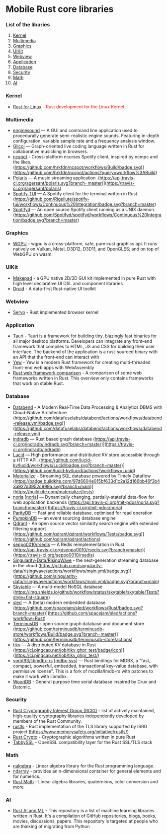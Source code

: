 # Mobile Rust core libraries

<!-- toc -->
### List of the libaries
1. [Kernel](#Kernel)
2. [Multimedia](#Multimedia) 
3. [Graphics](#Graphics)
4. [UIKit](#UIKit)
5. [Webview](#Webview)
6. [Application](#Application)
7. [Database](#Database)
8. [Security](#Security)
9. [Math](#Math)
10. [AI](#AI)



### Kernel
* <span style="color:red">[Rust for Linux](https://github.com/Rust-for-Linux/linux) - Rust development for the Linux Kernel </span>


### Multimedia

* [enginesound](https://github.com/DasEtwas/enginesound) — A GUI and command line application used to procedurally generate semi-realistic engine sounds. Featuring in-depth configuration, variable sample rate and a frequency analysis window.
* [Glicol](https://github.com/chaosprint/glicol) — Graph-oriented live coding language written in Rust for collaborative musicking in browsers.
* [ncspot](https://github.com/hrkfdn/ncspot) - Cross-platform ncurses Spotify client, inspired by ncmpc and the likes. (https://github.com/hrkfdn/ncspot/workflows/Build/badge.svg)](https://github.com/hrkfdn/ncspot/actions?query=workflow%3ABuild)
* [Polaris](https://github.com/agersant/polaris) — A music streaming application.  (https://api.travis-ci.org/agersant/polaris.svg?branch=master)](https://travis-ci.org/agersant/polaris)
* [Spotify TUI](https://github.com/Rigellute/spotify-tui) — A Spotify client for the terminal written in Rust. (https://github.com/Rigellute/spotify-tui/workflows/Continuous%20Integration/badge.svg?branch=master)
* [Spotifyd](https://github.com/Spotifyd/spotifyd) — An open source Spotify client running as a UNIX daemon. (https://github.com/Spotifyd/spotifyd/workflows/Continuous%20Integration/badge.svg?branch=master)


### Graphics
* [WGPU](https://github.com/gfx-rs/wgpu) - wgpu is a cross-platform, safe, pure-rust graphics api. It runs natively on Vulkan, Metal, D3D12, D3D11, and OpenGLES; and on top of WebGPU on wasm.



### UIKit
* [Makepad](https://github.com/makepad/makepad) - a GPU native 2D/3D GUI kit implemented in pure Rust with high level declarative UI DSL and component libraries
* [Druid](https://github.com/linebender/druid) - A data-first Rust-native UI toolkit

### Webview
* [Servo](https://github.com/servo) - Rust implemented browser kernel

### Application
* [Tauri](https://github.com/tauri-apps/tauri) - Tauri is a framework for building tiny, blazingly fast binaries for all major desktop platforms. Developers can integrate any front-end framework that compiles to HTML, JS and CSS for building their user interface. The backend of the application is a rust-sourced binary with an API that the front-end can interact with
* [Yew](https://github.com/yewstack/yew) - Yew is a modern Rust framework for creating multi-threaded front-end web apps with WebAssembly
* [Rust web framework comparison](https://github.com/flosse/rust-web-framework-comparison) - A comparison of some web frameworks written in Rust. This overview only contains frameworks that work on stable Rust.




### Database

* [Databend](https://github.com/datafuselabs/databend) - A Modern Real-Time Data Processing & Analytics DBMS with Cloud-Native Architecture (https://github.com/datafuselabs/databend/actions/workflows/databend-release.yml/badge.svg)](https://github.com/datafuselabs/databend/actions/workflows/databend-release.yml)
* [indradb](https://crates.io/crates/indradb) — Rust based graph database (https://api.travis-ci.org/indradb/indradb.svg?branch=master)](https://travis-ci.org/indradb/indradb)
* [Lucid](https://github.com/lucid-kv/lucid) — High performance and distributed KV store accessible through a HTTP API. (https://github.com/lucid-kv/lucid/workflows/Lucid/badge.svg?branch=master)](https://github.com/lucid-kv/lucid/actions?workflow=Lucid)
* [Materialize](https://github.com/MaterializeInc/materialize) - Streaming SQL database powered by Timely Dataflow (https://badge.buildkite.com/97d6604e015bf633d1c2a12d166bb46f3b43a927d3952c999a.svg?branch=main)](https://buildkite.com/materialize/tests)
* [noria](https://github.com/mit-pdos/noria) [[noria](https://crates.io/crates/noria)] — Dynamically changing, partially-stateful data-flow for web application backends (https://api.travis-ci.org/mit-pdos/noria.svg?branch=master)](https://travis-ci.org/mit-pdos/noria)
* [ParityDB](https://github.com/paritytech/parity-db) — Fast and reliable database, optimised for read operation
* [PumpkinDB](https://github.com/PumpkinDB/PumpkinDB) — an event sourcing database engine
* [Qdrant](https://github.com/qdrant/qdrant) - An open source vector similarity search engine with extended filtering support (https://github.com/qdrant/qdrant/workflows/Tests/badge.svg)](https://github.com/qdrant/qdrant/actions)
* [seppo0010/rsedis](https://github.com/seppo0010/rsedis) — A Redis reimplementation in Rust (https://api.travis-ci.org/seppo0010/rsedis.svg?branch=master)](https://travis-ci.org/seppo0010/rsedis)
* [Singularity-Data/RisingWave](https://github.com/singularity-data/risingwave) - the next-generation streaming database in the cloud (https://github.com/singularity-data/risingwave/actions/workflows/main.yml/badge.svg)](https://github.com/singularity-data/risingwave/actions/workflows/main.yml/badge.svg?branch=main)
* [Skytable](https://github.com/skytable/skytable) — A multi-model NoSQL database (https://img.shields.io/github/workflow/status/skytable/skytable/Tests?style=flat-square)
* [sled](https://crates.io/crates/sled) — A (beta) modern embedded database (https://github.com/spacejam/sled/workflows/Rust/badge.svg?branch=master)](https://github.com/spacejam/sled/actions?workflow=Rust)
* [TerminusDB](https://github.com/terminusdb/terminusdb-store) - open source graph database and document store (https://github.com/terminusdb/terminusdb-store/workflows/Build/badge.svg?branch=master)](https://github.com/terminusdb/terminusdb-store/actions)
* [tikv](https://github.com/tikv/tikv) — A distributed KV database in Rust (https://ci.pingcap.net/job/tikv_ghpr_test/badge/icon)](https://ci.pingcap.net/job/tikv_ghpr_test/)
* [vorot93/libmdbx-rs](https://github.com/vorot93/libmdbx-rs) [[mdbx-sys](https://crates.io/crates/mdbx-sys)] — Rust bindings for MDBX, a "fast, compact, powerful, embedded, transactional key-value database, with permissive license". This is a fork of mozilla/lmdb-rs with patches to make it work with libmdbx.
* [WooriDB](https://github.com/naomijub/wooridb) - General purpose time serial database inspired by Crux and Datomic.


### Security
* [Rust Cryptography Interest Group (RCIG)](https://cryptography.rs/) - list of actively maintained, high-quality cryptography libraries independently developed by members of the Rust Community.
* [rustls](https://github.com/rustls/rustls) - Rust implementation of the TLS library supported by ISRG project (https://www.memorysafety.org/initiative/rustls/)
* [Rust Crypto](https://github.com/RustCrypto) - Cryptographic algorithms written in pure Rust
* [TabbySSL](https://github.com/ymjing/tabbyssl) - OpenSSL compatibility layer for the Rust SSL/TLS stack

### Math
* [nalgebra](https://github.com/dimforge/nalgebra) - Linear algebra library for the Rust programming language.
* [ndarray](https://github.com/rust-ndarray/ndarray) - provides an n-dimensional container for general elements and for numerics.
* [Rust Math](https://arewegameyet.rs/ecosystem/math/) - Linear algebra libraries, quaternions, color conversion and more

### AI
* [Rust AI and ML](https://vaaaaanquish.github.io/Awesome-Rust-MachineLearning/#gpu) - This repository is a list of machine learning libraries written in Rust. It's a compilation of GitHub repositories, blogs, books, movies, discussions, papers. This repository is targeted at people who are thinking of migrating from Python
